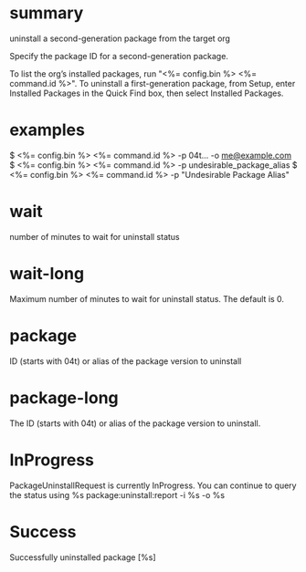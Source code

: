 # summary

uninstall a second-generation package from the target org

Specify the package ID for a second-generation package.

To list the org’s installed packages, run "<%= config.bin %> <%= command.id %>".
To uninstall a first-generation package, from Setup, enter Installed Packages in the Quick Find box, then select Installed Packages.

# examples

$ <%= config.bin %> <%= command.id %> -p 04t... -o me@example.com
$ <%= config.bin %> <%= command.id %> -p undesirable_package_alias
$ <%= config.bin %> <%= command.id %> -p "Undesirable Package Alias"

# wait

number of minutes to wait for uninstall status

# wait-long

Maximum number of minutes to wait for uninstall status. The default is 0.

# package

ID (starts with 04t) or alias of the package version to uninstall

# package-long

The ID (starts with 04t) or alias of the package version to uninstall.

# InProgress

PackageUninstallRequest is currently InProgress.
You can continue to query the status using %s package:uninstall:report -i %s -o %s

# Success

Successfully uninstalled package [%s]
